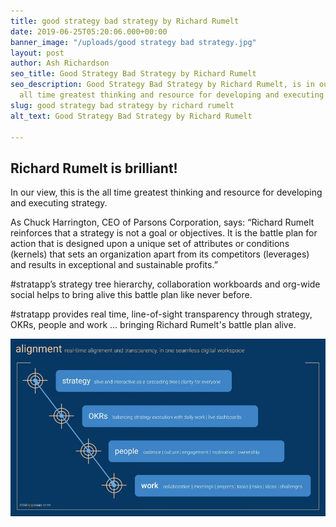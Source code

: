 ```yaml
---
title: good strategy bad strategy by Richard Rumelt
date: 2019-06-25T05:20:06.000+00:00
banner_image: "/uploads/good strategy bad strategy.jpg"
layout: post
author: Ash Richardson
seo_title: Good Strategy Bad Strategy by Richard Rumelt
seo_description: Good Strategy Bad Strategy by Richard Rumelt, is in our view the
  all time greatest thinking and resource for developing and executing strategy.
slug: good strategy bad strategy by richard rumelt
alt_text: Good Strategy Bad Strategy by Richard Rumelt

---
```

## Richard Rumelt is brilliant!

In our view, this is the all time greatest thinking and resource for developing and executing strategy.

As Chuck Harrington, CEO of Parsons Corporation, says: “Richard Rumelt reinforces that a strategy is not a goal or objectives.  It is the battle plan for action that is designed upon a unique set of attributes or conditions (kernels) that sets an organization apart from its competitors (leverages) and results in exceptional and sustainable profits.”

\#stratapp’s strategy tree hierarchy, collaboration workboards and org-wide social helps to bring alive this battle plan like never before.

\#stratapp provides real time, line-of-sight transparency through strategy, OKRs, people and work … bringing Richard Rumelt's battle plan alive.

![](/uploads/alignment.jpg)